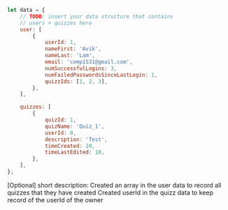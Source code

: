 ```javascript
let data = {
    // TODO: insert your data structure that contains 
    // users + quizzes here
    user: [
        {
            userId: 1,
            nameFirst: 'Avik',
            nameLast: 'Lam',
            email: 'comp1531@gmail.com',
            numSuccessfulLogins: 3,
            numFailedPasswordsSinceLastLogin: 1,
            quizzIds: [1, 2, 3],
        },
    ],

    quizzes: [
        {
            quizId: 1,
            quizName: 'Quiz_1',
            userId: 0,
            description: 'Test',
            timeCreated: 10,
            timeLastEdited: 10,
        },
    ],
};
```

[Optional] short description: 
Created an array in the user data to record all quizzes that they have created
Created userId in the quizz data to keep record of the userId of the owner
